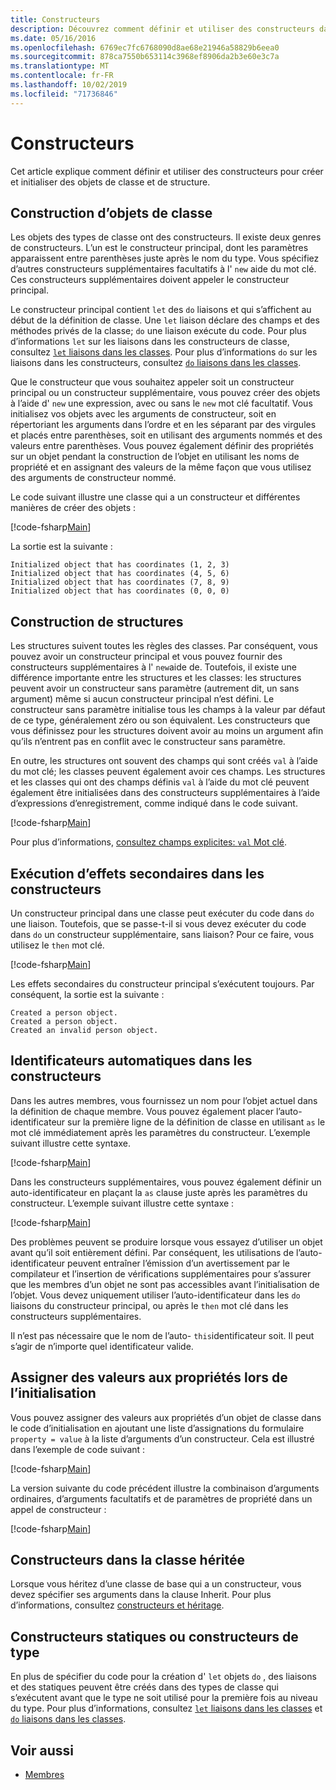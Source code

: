 ```yaml
---
title: Constructeurs
description: Découvrez comment définir et utiliser des constructeurs dans F# pour créer et initialiser des objets de classe et de structure.
ms.date: 05/16/2016
ms.openlocfilehash: 6769ec7fc6768090d8ae68e21946a58829b6eea0
ms.sourcegitcommit: 878ca7550b653114c3968ef8906da2b3e60e3c7a
ms.translationtype: MT
ms.contentlocale: fr-FR
ms.lasthandoff: 10/02/2019
ms.locfileid: "71736846"
---
```

# <a name="constructors"></a>Constructeurs

Cet article explique comment définir et utiliser des constructeurs pour créer et initialiser des objets de classe et de structure.

## <a name="construction-of-class-objects"></a>Construction d’objets de classe

Les objets des types de classe ont des constructeurs. Il existe deux genres de constructeurs. L’un est le constructeur principal, dont les paramètres apparaissent entre parenthèses juste après le nom du type. Vous spécifiez d’autres constructeurs supplémentaires facultatifs à l' `new` aide du mot clé. Ces constructeurs supplémentaires doivent appeler le constructeur principal.

Le constructeur principal contient `let` des `do` liaisons et qui s’affichent au début de la définition de classe. Une `let` liaison déclare des champs et des méthodes privés de la classe; `do` une liaison exécute du code. Pour plus d’informations `let` sur les liaisons dans les constructeurs de classe, consultez [ `let` liaisons dans les classes](let-bindings-in-classes.md). Pour plus d’informations `do` sur les liaisons dans les constructeurs, consultez [ `do` liaisons dans les classes](do-bindings-in-classes.md).

Que le constructeur que vous souhaitez appeler soit un constructeur principal ou un constructeur supplémentaire, vous pouvez créer des objets à l’aide d' `new` une expression, avec ou sans le `new` mot clé facultatif. Vous initialisez vos objets avec les arguments de constructeur, soit en répertoriant les arguments dans l’ordre et en les séparant par des virgules et placés entre parenthèses, soit en utilisant des arguments nommés et des valeurs entre parenthèses. Vous pouvez également définir des propriétés sur un objet pendant la construction de l’objet en utilisant les noms de propriété et en assignant des valeurs de la même façon que vous utilisez des arguments de constructeur nommé.

Le code suivant illustre une classe qui a un constructeur et différentes manières de créer des objets :

[!code-fsharp[Main](~/samples/snippets/fsharp/lang-ref-2/snippet3501.fs)]

La sortie est la suivante :

```console
Initialized object that has coordinates (1, 2, 3)
Initialized object that has coordinates (4, 5, 6)
Initialized object that has coordinates (7, 8, 9)
Initialized object that has coordinates (0, 0, 0)
```

## <a name="construction-of-structures"></a>Construction de structures

Les structures suivent toutes les règles des classes. Par conséquent, vous pouvez avoir un constructeur principal et vous pouvez fournir des constructeurs supplémentaires à l' `new`aide de. Toutefois, il existe une différence importante entre les structures et les classes: les structures peuvent avoir un constructeur sans paramètre (autrement dit, un sans argument) même si aucun constructeur principal n’est défini. Le constructeur sans paramètre initialise tous les champs à la valeur par défaut de ce type, généralement zéro ou son équivalent. Les constructeurs que vous définissez pour les structures doivent avoir au moins un argument afin qu’ils n’entrent pas en conflit avec le constructeur sans paramètre.

En outre, les structures ont souvent des champs qui sont créés `val` à l’aide du mot clé; les classes peuvent également avoir ces champs. Les structures et les classes qui ont des champs définis `val` à l’aide du mot clé peuvent également être initialisées dans des constructeurs supplémentaires à l’aide d’expressions d’enregistrement, comme indiqué dans le code suivant.

[!code-fsharp[Main](~/samples/snippets/fsharp/lang-ref-2/snippet3502.fs)]

Pour plus d’informations, [consultez champs explicites: `val` Mot clé](explicit-fields-the-val-keyword.md).

## <a name="executing-side-effects-in-constructors"></a>Exécution d’effets secondaires dans les constructeurs

Un constructeur principal dans une classe peut exécuter du code dans `do` une liaison. Toutefois, que se passe-t-il si vous devez exécuter du code dans `do` un constructeur supplémentaire, sans liaison? Pour ce faire, vous utilisez le `then` mot clé.

[!code-fsharp[Main](~/samples/snippets/fsharp/lang-ref-2/snippet3503.fs)]

Les effets secondaires du constructeur principal s’exécutent toujours. Par conséquent, la sortie est la suivante :

```console
Created a person object.
Created a person object.
Created an invalid person object.
```

## <a name="self-identifiers-in-constructors"></a>Identificateurs automatiques dans les constructeurs

Dans les autres membres, vous fournissez un nom pour l’objet actuel dans la définition de chaque membre. Vous pouvez également placer l’auto-identificateur sur la première ligne de la définition de classe en utilisant `as` le mot clé immédiatement après les paramètres du constructeur. L’exemple suivant illustre cette syntaxe.

[!code-fsharp[Main](~/samples/snippets/fsharp/lang-ref-2/snippet3504.fs)]

Dans les constructeurs supplémentaires, vous pouvez également définir un auto-identificateur en plaçant la `as` clause juste après les paramètres du constructeur. L’exemple suivant illustre cette syntaxe :

[!code-fsharp[Main](~/samples/snippets/fsharp/lang-ref-2/snippet3505.fs)]

Des problèmes peuvent se produire lorsque vous essayez d’utiliser un objet avant qu’il soit entièrement défini. Par conséquent, les utilisations de l’auto-identificateur peuvent entraîner l’émission d’un avertissement par le compilateur et l’insertion de vérifications supplémentaires pour s’assurer que les membres d’un objet ne sont pas accessibles avant l’initialisation de l’objet. Vous devez uniquement utiliser l’auto-identificateur dans les `do` liaisons du constructeur principal, ou après le `then` mot clé dans les constructeurs supplémentaires.

Il n’est pas nécessaire que le nom de l’auto- `this`identificateur soit. Il peut s’agir de n’importe quel identificateur valide.

## <a name="assigning-values-to-properties-at-initialization"></a>Assigner des valeurs aux propriétés lors de l’initialisation

Vous pouvez assigner des valeurs aux propriétés d’un objet de classe dans le code d’initialisation en ajoutant une liste d’assignations du formulaire `property = value` à la liste d’arguments d’un constructeur. Cela est illustré dans l’exemple de code suivant :

[!code-fsharp[Main](~/samples/snippets/fsharp/lang-ref-2/snippet3506.fs)]

La version suivante du code précédent illustre la combinaison d’arguments ordinaires, d’arguments facultatifs et de paramètres de propriété dans un appel de constructeur :

[!code-fsharp[Main](~/samples/snippets/fsharp/lang-ref-2/snippet3507.fs)]

## <a name="constructors-in-inherited-class"></a>Constructeurs dans la classe héritée

Lorsque vous héritez d’une classe de base qui a un constructeur, vous devez spécifier ses arguments dans la clause Inherit. Pour plus d’informations, consultez [constructeurs et héritage](../inheritance.md#constructors-and-inheritance).

## <a name="static-constructors-or-type-constructors"></a>Constructeurs statiques ou constructeurs de type

En plus de spécifier du code pour la création d' `let` objets `do` , des liaisons et des statiques peuvent être créés dans des types de classe qui s’exécutent avant que le type ne soit utilisé pour la première fois au niveau du type. Pour plus d’informations, consultez [ `let` liaisons dans les classes](let-bindings-in-classes.md) et [ `do` liaisons dans les classes](do-bindings-in-classes.md).

## <a name="see-also"></a>Voir aussi

- [Membres](index.md)
